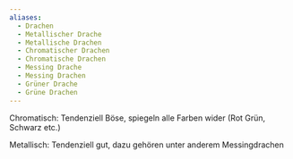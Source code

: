 ```yaml
---
aliases:
  - Drachen
  - Metallischer Drache
  - Metallische Drachen
  - Chromatischer Drachen
  - Chromatische Drachen
  - Messing Drache
  - Messing Drachen
  - Grüner Drache
  - Grüne Drachen
---
```


Chromatisch: Tendenziell Böse, spiegeln alle Farben wider (Rot Grün, Schwarz etc.)

Metallisch: Tendenziell gut, dazu gehören unter anderem Messingdrachen